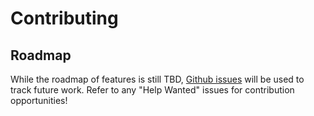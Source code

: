 # Contributing

## Roadmap

While the roadmap of features is still TBD, [Github issues](https://github.com/mcataford/rotini/issues) will be used to
track future work. Refer to any "Help Wanted" issues for contribution opportunities!
